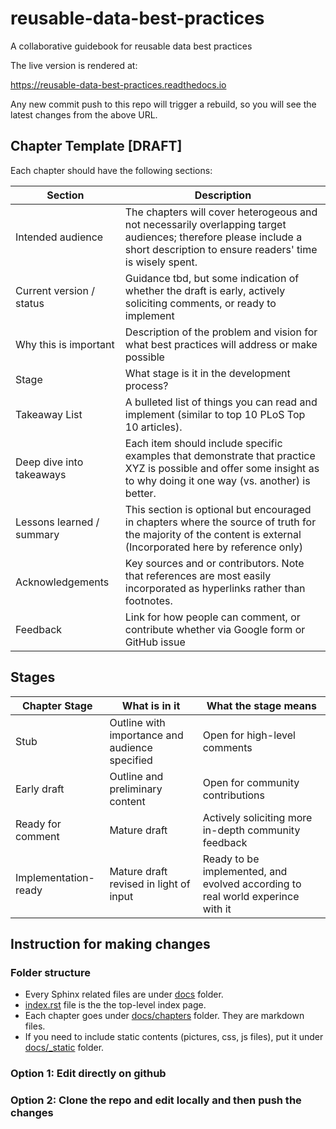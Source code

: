 # reusable-data-best-practices
A collaborative guidebook for reusable data best practices

The live version is rendered at:

https://reusable-data-best-practices.readthedocs.io

Any new commit push to this repo will trigger a rebuild, so you will see the latest changes from the above URL.

## Chapter Template [DRAFT]
Each chapter should have the following sections:

| Section  | Description |
|  --------|-------------|
|Intended audience | The chapters will cover heterogeous and not necessarily overlapping target audiences; therefore please include a short description to ensure readers' time is wisely spent. |
| Current version / status | Guidance tbd, but some indication of whether the draft is early, actively soliciting comments, or ready to implement |
|Why this is important| Description of the problem and vision for what best practices will address or make possible|
|Stage| What stage is it in the development process?|
| Takeaway List | A bulleted list of things you can read and implement (similar to top 10 PLoS Top 10 articles). 
| Deep dive into takeaways | Each item should include specific examples that demonstrate that practice XYZ is possible and offer some insight as to why doing it one way (vs. another) is better. |
|Lessons learned / summary | This section is optional but encouraged in chapters where the source of truth for the majority of the content is external (Incorporated here by reference only) | 
| Acknowledgements | Key sources and or contributors. Note that references are most easily incorporated as hyperlinks rather than footnotes.|
| Feedback | Link for how people can comment, or contribute whether via Google form or GitHub issue |

## Stages

| Chapter Stage | What is in it | What the stage means |
| -----|-----|-----|
| Stub | Outline with importance and audience specified | Open for high-level comments |
| Early draft | Outline and preliminary content| Open for community contributions |
| Ready for comment | Mature draft | Actively soliciting more in-depth community feedback |
| Implementation-ready | Mature draft revised in light of input | Ready to be implemented, and evolved according to real world experince with it|

## Instruction for making changes

### Folder structure
   * Every Sphinx related files are under [docs](docs) folder.
   * [index.rst](docs/index.rst) file is the the top-level index page.
   * Each chapter goes under [docs/chapters](docs/chapters) folder. They are markdown files.
   * If you need to include static contents (pictures, css, js files), put it under [docs/_static](_docs/static) folder.

### Option 1: Edit directly on github

### Option 2: Clone the repo and edit locally and then push the changes




